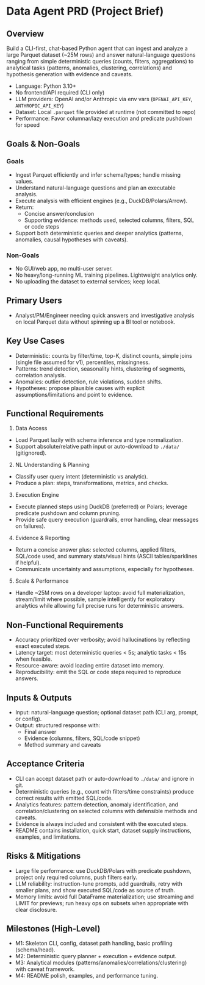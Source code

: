 # Data Agent PRD (Project Brief)

## Overview
Build a CLI-first, chat-based Python agent that can ingest and analyze a large Parquet dataset (~25M rows) and answer natural-language questions ranging from simple deterministic queries (counts, filters, aggregations) to analytical tasks (patterns, anomalies, clustering, correlations) and hypothesis generation with evidence and caveats.

- Language: Python 3.10+
- No frontend/API required (CLI only)
- LLM providers: OpenAI and/or Anthropic via env vars (`OPENAI_API_KEY`, `ANTHROPIC_API_KEY`)
- Dataset: Local `.parquet` file provided at runtime (not committed to repo)
- Performance: Favor columnar/lazy execution and predicate pushdown for speed

## Goals & Non-Goals
### Goals
- Ingest Parquet efficiently and infer schema/types; handle missing values.
- Understand natural-language questions and plan an executable analysis.
- Execute analysis with efficient engines (e.g., DuckDB/Polars/Arrow).
- Return:
  - Concise answer/conclusion
  - Supporting evidence: methods used, selected columns, filters, SQL or code steps
- Support both deterministic queries and deeper analytics (patterns, anomalies, causal hypotheses with caveats).

### Non-Goals
- No GUI/web app, no multi-user server.
- No heavy/long-running ML training pipelines. Lightweight analytics only.
- No uploading the dataset to external services; keep local.

## Primary Users
- Analyst/PM/Engineer needing quick answers and investigative analysis on local Parquet data without spinning up a BI tool or notebook.

## Key Use Cases
- Deterministic: counts by filter/time, top-K, distinct counts, simple joins (single file assumed for v1), percentiles, missingness.
- Patterns: trend detection, seasonality hints, clustering of segments, correlation analysis.
- Anomalies: outlier detection, rule violations, sudden shifts.
- Hypotheses: propose plausible causes with explicit assumptions/limitations and point to evidence.

## Functional Requirements
1) Data Access
- Load Parquet lazily with schema inference and type normalization.
- Support absolute/relative path input or auto-download to `./data/` (gitignored).

2) NL Understanding & Planning
- Classify user query intent (deterministic vs analytic).
- Produce a plan: steps, transformations, metrics, and checks.

3) Execution Engine
- Execute planned steps using DuckDB (preferred) or Polars; leverage predicate pushdown and column pruning.
- Provide safe query execution (guardrails, error handling, clear messages on failures).

4) Evidence & Reporting
- Return a concise answer plus: selected columns, applied filters, SQL/code used, and summary stats/visual hints (ASCII tables/sparklines if helpful).
- Communicate uncertainty and assumptions, especially for hypotheses.

5) Scale & Performance
- Handle ~25M rows on a developer laptop: avoid full materialization, stream/limit where possible, sample intelligently for exploratory analytics while allowing full precise runs for deterministic answers.

## Non-Functional Requirements
- Accuracy prioritized over verbosity; avoid hallucinations by reflecting exact executed steps.
- Latency target: most deterministic queries < 5s; analytic tasks < 15s when feasible.
- Resource-aware: avoid loading entire dataset into memory.
- Reproducibility: emit the SQL or code steps required to reproduce answers.

## Inputs & Outputs
- Input: natural-language question; optional dataset path (CLI arg, prompt, or config).
- Output: structured response with:
  - Final answer
  - Evidence (columns, filters, SQL/code snippet)
  - Method summary and caveats

## Acceptance Criteria
- CLI can accept dataset path or auto-download to `./data/` and ignore in git.
- Deterministic queries (e.g., count with filters/time constraints) produce correct results with emitted SQL/code.
- Analytics features: pattern detection, anomaly identification, and correlation/clustering on selected columns with defensible methods and caveats.
- Evidence is always included and consistent with the executed steps.
- README contains installation, quick start, dataset supply instructions, examples, and limitations.

## Risks & Mitigations
- Large file performance: use DuckDB/Polars with predicate pushdown, project only required columns, push filters early.
- LLM reliability: instruction-tune prompts, add guardrails, retry with smaller plans, and show executed SQL/code as source of truth.
- Memory limits: avoid full DataFrame materialization; use streaming and LIMIT for previews; run heavy ops on subsets when appropriate with clear disclosure.

## Milestones (High-Level)
- M1: Skeleton CLI, config, dataset path handling, basic profiling (schema/head).
- M2: Deterministic query planner + execution + evidence output.
- M3: Analytical modules (patterns/anomalies/correlations/clustering) with caveat framework.
- M4: README polish, examples, and performance tuning.
